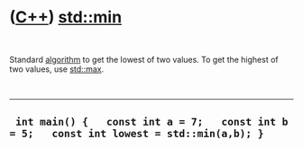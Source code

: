 
 

 

 

 

 

([C++](Cpp.md)) [std::min](CppStdMin.md)
=======================================

 

Standard [algorithm](CppAlgorithm.md) to get the lowest of two values.
To get the highest of two values, use [std::max](CppStdMax.md).

 

  ---------------------------------------------------------------------------------------------
  ` int main() {   const int a = 7;   const int b = 5;   const int lowest = std::min(a,b); }`
  ---------------------------------------------------------------------------------------------

 

 

 

 

 

 

